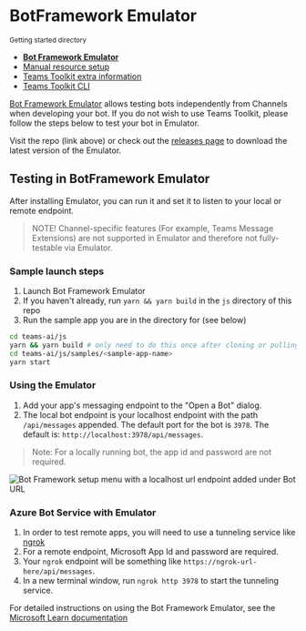 # BotFramework Emulator

<small>Getting started directory</small>

- [**Bot Framework Emulator**](./BOTFRAMEWORK-EMULATOR.md)
- [Manual resource setup](./MANUAL-RESOURCE-SETUP.md)
- [Teams Toolkit extra information](./TEAMS-TOOLKIT.md)
- [Teams Toolkit CLI](./TEAMS-TOOLKIT-CLI.md)

[Bot Framework Emulator](https://github.com/microsoft/BotFramework-Emulator) allows testing bots independently from Channels when developing your bot. If you do not wish to use Teams Toolkit, please follow the steps below to test your bot in Emulator.

Visit the repo (link above) or check out the [releases page](https://github.com/microsoft/BotFramework-Emulator/releases) to download the latest version of the Emulator.

## Testing in BotFramework Emulator

After installing Emulator, you can run it and set it to listen to your local or remote endpoint.

> NOTE! Channel-specific features (For example, Teams Message Extensions) are not supported in Emulator and therefore not fully-testable via Emulator.

### Sample launch steps

1. Launch Bot Framework Emulator
1. If you haven't already, run `yarn && yarn build` in the `js` directory of this repo
1. Run the sample app you are in the directory for (see below)

```bash
cd teams-ai/js
yarn && yarn build # only need to do this once after cloning or pulling
cd teams-ai/js/samples/<sample-app-name>
yarn start
```

### Using the Emulator

1. Add your app's messaging endpoint to the "Open a Bot" dialog.
2. The local bot endpoint is your localhost endpoint with the path `/api/messages` appended. The default port for the bot is `3978`. The default is: `http://localhost:3978/api/messages`.

> Note: For a locally running bot, the app id and password are not required.

![Bot Framework setup menu with a localhost url endpoint added under Bot URL](../assets/BotFrameworkEmulator.jpg)

### Azure Bot Service with Emulator

1. In order to test remote apps, you will need to use a tunneling service like [ngrok](https://ngrok.com/)
2. For a remote endpoint, Microsoft App Id and password are required.
3. Your `ngrok` endpoint will be something like `https://ngrok-url-here/api/messages`.
4. In a new terminal window, run `ngrok http 3978` to start the tunneling service.

For detailed instructions on using the Bot Framework Emulator, see the [Microsoft Learn documentation](https://learn.microsoft.com/azure/bot-service/bot-service-debug-emulator?view=azure-bot-service-4.0)
